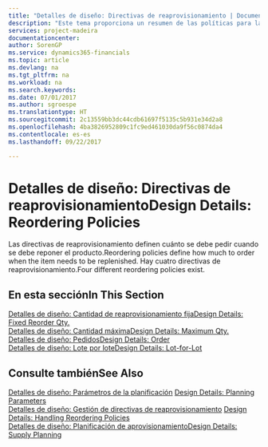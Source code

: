 ```yaml
---
title: "Detalles de diseño: Directivas de reaprovisionamiento | Documentos de Microsoft"
description: "Este tema proporciona un resumen de las políticas para la reposición de producto."
services: project-madeira
documentationcenter: 
author: SorenGP
ms.service: dynamics365-financials
ms.topic: article
ms.devlang: na
ms.tgt_pltfrm: na
ms.workload: na
ms.search.keywords: 
ms.date: 07/01/2017
ms.author: sgroespe
ms.translationtype: HT
ms.sourcegitcommit: 2c13559bb3dc44cdb61697f5135c5b931e34d2a8
ms.openlocfilehash: 4ba3826952809c1fc9ed461030da9f56c0874da4
ms.contentlocale: es-es
ms.lasthandoff: 09/22/2017

---
```

# <a name="design-details-reordering-policies"></a><span data-ttu-id="8e3ef-103">Detalles de diseño: Directivas de reaprovisionamiento</span><span class="sxs-lookup"><span data-stu-id="8e3ef-103">Design Details: Reordering Policies</span></span>
<span data-ttu-id="8e3ef-104">Las directivas de reaprovisionamiento definen cuánto se debe pedir cuando se debe reponer el producto.</span><span class="sxs-lookup"><span data-stu-id="8e3ef-104">Reordering policies define how much to order when the item needs to be replenished.</span></span> <span data-ttu-id="8e3ef-105">Hay cuatro directivas de reaprovisionamiento.</span><span class="sxs-lookup"><span data-stu-id="8e3ef-105">Four different reordering policies exist.</span></span>  

## <a name="in-this-section"></a><span data-ttu-id="8e3ef-106">En esta sección</span><span class="sxs-lookup"><span data-stu-id="8e3ef-106">In This Section</span></span>  
[<span data-ttu-id="8e3ef-107">Detalles de diseño: Cantidad de reaprovisionamiento fija</span><span class="sxs-lookup"><span data-stu-id="8e3ef-107">Design Details: Fixed Reorder Qty.</span></span>](design-details-fixed-reorder-qty.md)  
[<span data-ttu-id="8e3ef-108">Detalles de diseño: Cantidad máxima</span><span class="sxs-lookup"><span data-stu-id="8e3ef-108">Design Details: Maximum Qty.</span></span>](design-details-maximum-qty.md)  
[<span data-ttu-id="8e3ef-109">Detalles de diseño: Pedidos</span><span class="sxs-lookup"><span data-stu-id="8e3ef-109">Design Details: Order</span></span>](design-details-order.md)  
[<span data-ttu-id="8e3ef-110">Detalles de diseño: Lote por lote</span><span class="sxs-lookup"><span data-stu-id="8e3ef-110">Design Details: Lot-for-Lot</span></span>](design-details-lot-for-lot.md)  

## <a name="see-also"></a><span data-ttu-id="8e3ef-111">Consulte también</span><span class="sxs-lookup"><span data-stu-id="8e3ef-111">See Also</span></span>  
<span data-ttu-id="8e3ef-112">[Detalles de diseño: Parámetros de la planificación](design-details-planning-parameters.md) </span><span class="sxs-lookup"><span data-stu-id="8e3ef-112">[Design Details: Planning Parameters](design-details-planning-parameters.md) </span></span>  
<span data-ttu-id="8e3ef-113">[Detalles de diseño: Gestión de directivas de reaprovisionamiento](design-details-handling-reordering-policies.md) </span><span class="sxs-lookup"><span data-stu-id="8e3ef-113">[Design Details: Handling Reordering Policies](design-details-handling-reordering-policies.md) </span></span>  
[<span data-ttu-id="8e3ef-114">Detalles de diseño: Planificación de aprovisionamiento</span><span class="sxs-lookup"><span data-stu-id="8e3ef-114">Design Details: Supply Planning</span></span>](design-details-supply-planning.md)

